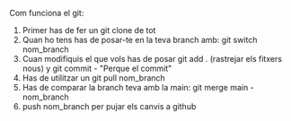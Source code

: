 Com funciona el git:
1. Primer has de fer un git clone de tot
2. Quan ho tens has de posar-te en la teva branch amb: git switch nom_branch
3. Cuan modifiquis el que vols has de posar git add . (rastrejar els fitxers nous) y git commit - "Perque el commit"
4. Has de utilitzar un git pull nom_branch
5. Has de comparar la branch teva amb la main: git merge main - nom_branch
6. push nom_branch per pujar els canvis a github
